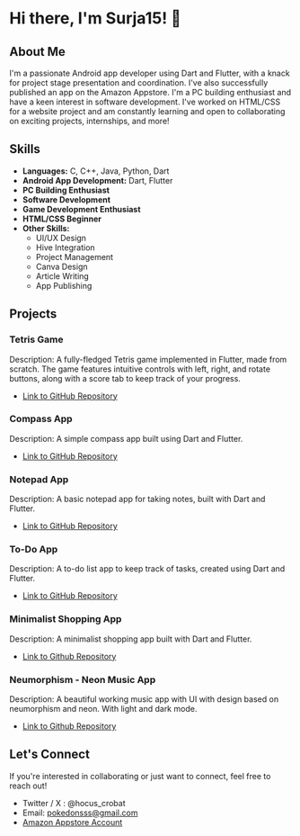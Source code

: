 # Hi there, I'm Surja15! 👋

## About Me

I'm a passionate Android app developer using Dart and Flutter, with a knack for project stage presentation and coordination. I've also successfully published an app on the Amazon Appstore. I'm a PC building enthusiast and have a keen interest in software development. I've worked on HTML/CSS for a website project and am constantly learning and open to collaborating on exciting projects, internships, and more!

## Skills

- **Languages:** C, C++, Java, Python, Dart
- **Android App Development:** Dart, Flutter
- **PC Building Enthusiast**
- **Software Development**
- **Game Development Enthusiast**
- **HTML/CSS Beginner**
- **Other Skills:**
  - UI/UX Design
  - Hive Integration
  - Project Management
  - Canva Design
  - Article Writing
  - App Publishing


## Projects

### Tetris Game

Description: A fully-fledged Tetris game implemented in Flutter, made from scratch. The game features intuitive controls with left, right, and rotate buttons, along with a score tab to keep track of your progress.

- [Link to GitHub Repository](https://github.com/Surja15/tetris)

### Compass App

Description: A simple compass app built using Dart and Flutter.

- [Link to GitHub Repository](https://github.com/Surja15/compass_app)

### Notepad App

Description: A basic notepad app for taking notes, built with Dart and Flutter.

- [Link to GitHub Repository](https://github.com/Surja15/Flutter-Hive-Notes-App-Minimalist-)

### To-Do App

Description: A to-do list app to keep track of tasks, created using Dart and Flutter.

- [Link to GitHub Repository](https://github.com/Surja15/Task-Manager)

### Minimalist Shopping App

Description: A minimalist shopping app built with Dart and Flutter.

- [Link to Github Repository](https://github.com/Surja15/Minimalist-Shopping-App)

### Neumorphism - Neon Music App

Description: A beautiful working music app with UI with design based on neumorphism and neon. With light and dark mode.

- [Link to Github Repository](https://github.com/Surja15/music_app)

## Let's Connect

If you're interested in collaborating or just want to connect, feel free to reach out!

- Twitter / X : @hocus_crobat
- Email: pokedonsss@gmail.com
- [Amazon Appstore Account](https://www.amazon.in/s?i=mobile-apps&rh=p_4%3ASurja+Sekhar+Sengupta&search-type=ss)

<!---
Surja15/Surja15 is a ✨ special ✨ repository because its `README.md` (this file) appears on your GitHub profile.
You can click the Preview link to take a look at your changes.
--->
